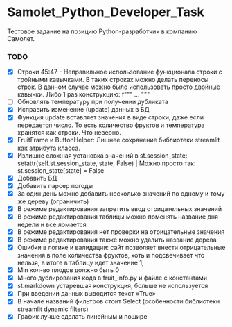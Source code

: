 # Samolet_Python_Developer_Task
Тестовое задание на позицию Python-разработчик в компанию Самолет.
### TODO
- [x] Строки 45:47 - Неправильное использование функционала строки с тройными кавычками.
В таких строках можно делать переносы строк.
В данном случае можно было использовать просто двойные кавычки. Либо 1 раз конструкцию:
f"""
...
"""
- [ ] Обновлять температуру при получении дубликата
- [x] Исправить изменение (update) данных в БД
- [x] Функция update вставляет значения в виде строки, даже если передается число.
То есть количество фруктов и температура хранятся как строки. Что неверно.
- [x] FruitFrame и ButtonHelper:
Лишнее сохранение библиотеки streamlit как атрибута класса.
- [x] Излишне сложная установка значений в st.session_state:
setattr(self.st.session_state, state, False) | Можно просто так: st.session_state[state] = False
- [x] Добавить БД
- [x] Добавить парсер погоды
- [x] За один день можно добавить несколько значений по одному и тому же дереву (ограничить)
- [x] В режиме редактирования запретить ввод отрицательных значений
- [x] В режиме редактирования таблицы можно поменять название дня недели и все ломается
- [x] В режиме редактирования нет проверки на отрицательные значения
- [x] В режиме редактирования также можно удалить название дерева
- [x] Ошибки в логике и валидации: сайт позволяет внести отрицательные значения в поле количества фруктов, хоть и подсвечивает что нельзя, в итоге в таблицу идет значение 1;
- [x] Min кол-во плодов должно быть 0
- [x] Много дублирования кода в fruit_info.py и файле с константами
- [x] st.markdown устаревшая конструкция, больше не используется
- [x] При введении данных выводится текст «True»
- [x] В начале названий фильтров стоит Select (особенности библиотеки streamlit dynamic filters)
- [x] График лучше сделать линейным и пошире
